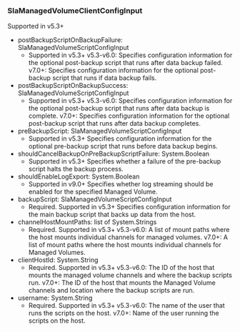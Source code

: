 ### SlaManagedVolumeClientConfigInput
Supported in v5.3+

- postBackupScriptOnBackupFailure: SlaManagedVolumeScriptConfigInput
  - Supported in v5.3+
      v5.3-v6.0: Specifies configuration information for the optional post-backup script that runs after data backup failed.
      v7.0+: Specifies configuration information for the optional post-backup script that runs if data backup fails.
- postBackupScriptOnBackupSuccess: SlaManagedVolumeScriptConfigInput
  - Supported in v5.3+
      v5.3-v6.0: Specifies configuration information for the optional post-backup script that runs after data backup is complete.
      v7.0+: Specifies configuration information for the optional post-backup script that runs after data backup completes.
- preBackupScript: SlaManagedVolumeScriptConfigInput
  - Supported in v5.3+
      Specifies configuration information for the optional pre-backup script that runs before data backup begins.
- shouldCancelBackupOnPreBackupScriptFailure: System.Boolean
  - Supported in v5.3+
      Specifies whether a failure of the pre-backup script halts the backup process.
- shouldEnableLogExport: System.Boolean
  - Supported in v9.0+
      Specifies whether log streaming should be enabled for the specified Managed Volume.
- backupScript: SlaManagedVolumeScriptConfigInput
  - Required. Supported in v5.3+
      Specifies configuration information for the main backup script that backs up data from the host.
- channelHostMountPaths: list of System.Strings
  - Required. Supported in v5.3+
      v5.3-v6.0: A list of mount paths where the host mounts individual channels for managed volumes.
      v7.0+: A list of mount paths where the host mounts individual channels for Managed Volumes.
- clientHostId: System.String
  - Required. Supported in v5.3+
      v5.3-v6.0: The ID of the host that mounts the managed volume channels and where the backup scripts run.
      v7.0+: The ID of the host that mounts the Managed Volume channels and location where the backup scripts are run.
- username: System.String
  - Required. Supported in v5.3+
      v5.3-v6.0: The name of the user that runs the scripts on the host.
      v7.0+: Name of the user running the scripts on the host.
